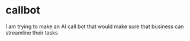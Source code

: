 # callbot
I am trying to make an AI call bot that would make sure that business can streamline their tasks
